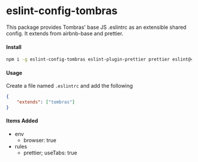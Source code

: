 # eslint-config-tombras

This package provides Tombras' base JS .eslintrc as an extensible shared config. It extends from airbnb-base and prettier.

#### Install

```sh
npm i -g eslint-config-tombras eslint-plugin-prettier prettier eslint@4 eslint-plugin-import@2
```

#### Usage

Create a file named `.eslintrc` and add the following

```json
{
	"extends": ["tombras"]
}
```

#### Items Added

- env
  - browser: true
- rules
  - prettier; useTabs: true

